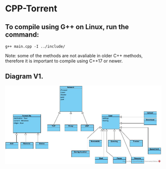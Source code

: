 # CPP-Torrent

## To compile using G++ on Linux, run the command:
```
g++ main.cpp -I ../include/
```
Note: some of the methods are not avaliable in older C++ methods, therefore it is important
to compile using C++17 or newer.

## Diagram V1.
<img src="https://github.com/golfrumors/CPP-Torrent/blob/main/img/diag-v1.png">


